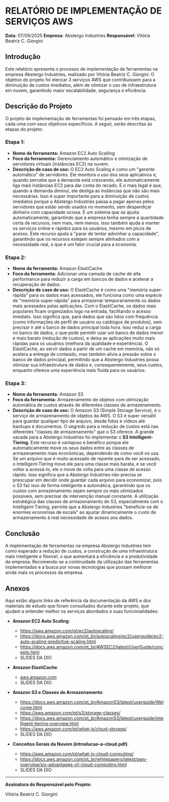 # RELATÓRIO DE IMPLEMENTAÇÃO DE SERVIÇOS AWS

**Data**: 07/09/2025
**Empresa**: Abstergo Industries
**Responsável**: Vitória Beatriz C. Giorgini

## Introdução

Este relatório apresenta o processo de implementação de ferramentas na empresa Abstergo Industries, realizado por Vitória Beatriz C. Giorgini.
O objetivo do projeto foi elencar 3 serviços AWS que contribuíssem para a diminuição de custos imediatos, além de otimizar o uso de infraestrutura em nuvem, garantindo maior escalabilidade, segurança e eficiência.

## Descrição do Projeto

O projeto de implementação de ferramentas foi pensado em três etapas, cada uma com seus objetivos específicos. A seguir, serão descritas as etapas do projeto:

### Etapa 1: 
- **Nome da ferramenta:** Amazon EC2 Auto Scalling
- **Foco da ferramenta:** Gerenciamento automático e otimização de servidores virtuais (instâncias EC2) na nuvem.
- **Descrição de caso de uso:** O EC2 Auto Scaling é como um "gerente automático" de servidores. Ele monitora o uso dos seus aplicativos e, quando percebe que a demanda está crescendo, ele automaticamente liga mais instâncias EC2 para dar conta do recado. E o mais legal é que, quando a demanda diminui, ele desliga as instâncias que não são mais necessárias. Isso é super importante para a diminuição de custos imediatos porque a Abstergo Industries passa a pagar apenas pelos servidores que estão sendo usados no momento, sem desperdiçar dinheiro com capacidade ociosa. É um sistema que se ajusta automaticamente, garantindo que a empresa tenha sempre a quantidade certa de recursos, nem mais, nem menos. Isso também ajuda a manter os serviços online e rápidos para os usuários, mesmo em picos de acesso. Este recurso ajuda a "parar de tentar adivinhar a capacidade", garantindo que os recursos estejam sempre alinhados com a necessidade real, o que é um fator crucial para a economia.

### Etapa 2: 
- **Nome da ferramenta:** Amazon ElastiCache 
- **Foco da ferramenta:** Adicionar uma camada de cache de alta performance para reduzir a carga em bancos de dados e acelerar a recuperação de dados.
- **Descrição de caso de uso:** O ElastiCache é como uma "memória super-rápida" para os dados mais acessados, ele funciona como uma espécie de "memória super-rápida" para armazenar temporariamente os dados mais acessados pelas aplicações. Com o ElastiCache, os dados mais populares ficam organizados logo na entrada, facilitando o acesso imediato. Isso significa que, para dados que são lidos com frequência (como informações de perfil de usuário ou catálogos de produtos), sem precisar ir até o banco de dados principal toda hora. Isso reduz a carga no banco de dados, o que pode permitir usar um banco de dados menor e mais barato (redução de custos), e deixa as aplicações muito mais rápidas para os usuários (melhora da qualidade e experiência). O ElastiCache, ao servir dados a partir de um cache em memória, não só acelera a entrega de conteúdo, mas também alivia a pressão sobre o banco de dados principal, permitindo que a Abstergo Industries possa otimizar sua infraestrutura de dados e, consequentemente, seus custos, enquanto oferece uma experiência mais fluida para os usuários.

### Etapa 3: 
- **Nome da ferramenta:** Amazon S3 
- **Foco da ferramenta:** Armazenamento de objetos com otimização automática de custos através de diferentes classes de armazenamento.
- **Descrição de caso de uso:** O Amazon S3 (Simple Storage Service), é o serviço de armazenamento de objetos da AWS. O S3 é super versátil para guardar qualquer tipo de arquivo, desde fotos e vídeos até backups e documentos. O segredo para a redução de custos está nas diferentes "classes de armazenamento" que o S3 oferece. A grande sacada para a Abstergo Industries foi implementar o **S3 Intelligent-Tiering**. Este recurso é vantajoso e benéfico porque ele automaticamente move os seus dados entre as classes de armazenamento mais econômicas, dependendo de como você os usa. Se um arquivo que é muito acessado de repente para de ser acessado, o Intelligent-Tiering move ele para uma classe mais barata, e se você voltar a acessá-lo, ele o move de volta para uma classe de acesso rápido. Isso significa que a Abstergo Industries não precisa se preocupar em decidir onde guardar cada arquivo para economizar, pois o S3 faz isso de forma inteligente e automática, garantindo que os custos com armazenamento sejam sempre os mais otimizados possíveis, sem precisar de intervenção manual constante. A utilização estratégica das classes de armazenamento do S3, especialmente com o Intelligent-Tiering, permite que a Abstergo Industries "beneficie-se de enormes economias de escala" ao ajustar dinamicamente o custo de armazenamento à real necessidade de acesso aos dados.

## Conclusão
A implementação de ferramentas na empresa Abstergo Industries tem como esperado a redução de custos, a construção de uma infraestrutura mais inteligente e flexível, o que aumentará a eficiência e a produtividade da empresa. Recomenda-se a continuidade da utilização das ferramentas implementadas e a busca por novas tecnologias que possam melhorar ainda mais os processos da empresa.

## Anexos

Aqui estão alguns links de referência da documentação da AWS e dos materiais de estudo que foram consultados durante este projeto, que ajudam a entender melhor os serviços abordados e suas funcionalidades:

*   **Amazon EC2 Auto Scaling**:
    *   <https://aws.amazon.com/pt/ec2/autoscaling/>
    *   <https://docs.aws.amazon.com/pt_br/autoscaling/ec2/userguide/ec2-auto-scaling-predictive-scaling.html>
    *   <https://docs.aws.amazon.com/pt_br/AWSEC2/latest/UserGuide/concepts.html>
    *   SLIDES DA DIO

*   **Amazon ElastiCache**:
    *   [aws.amazon.com](https://aws.amazon.com/pt/elasticache/)
    *   SLIDES DA DIO

*   **Amazon S3 e Classes de Armazenamento**:
    *   <https://docs.aws.amazon.com/pt_br/AmazonS3/latest/userguide/Welcome.html>
    *   <https://aws.amazon.com/pt/s3/storage-classes/>
    *   <https://docs.aws.amazon.com/pt_br/AmazonS3/latest/userguide/intelligent-tiering-overview.html>
    *   <https://aws.amazon.com/pt/what-is/cloud-storage/>
    *   SLIDES DA DIO

*   **Conceitos Gerais da Nuvem (introducao-a-cloud.pdf)**:
    *  <https://aws.amazon.com/pt/what-is-cloud-computing/>
    *  <https://docs.aws.amazon.com/pt_br/whitepapers/latest/aws-overview/six-advantages-of-cloud-computing.html>
    *  SLIDES DA DIO

---

**Assinatura do Responsável pelo Projeto**:

Vitória Beatriz C. Giorgini

